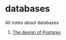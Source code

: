# databases
All notes about databases

1. [The design of Postgres](http://www.interdb.jp/pg/index.html)
